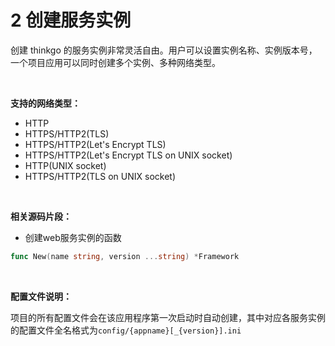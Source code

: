 # 2 创建服务实例

创建 thinkgo 的服务实例非常灵活自由。用户可以设置实例名称、实例版本号，一个项目应用可以同时创建多个实例、多种网络类型。

<br/>

**支持的网络类型：**

- HTTP
- HTTPS/HTTP2(TLS)
- HTTPS/HTTP2(Let's Encrypt TLS)
- HTTPS/HTTP2(Let's Encrypt TLS on UNIX socket)
- HTTP(UNIX socket)
- HTTPS/HTTP2(TLS on UNIX socket)

<br/>

**相关源码片段：**

- 创建web服务实例的函数

```go
func New(name string, version ...string) *Framework
```

<br/>

**配置文件说明：**

项目的所有配置文件会在该应用程序第一次启动时自动创建，其中对应各服务实例的配置文件全名格式为`config/{appname}[_{version}].ini`
